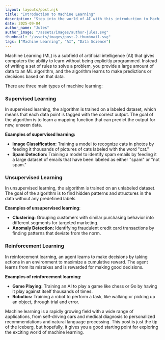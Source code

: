 ```yaml
---
layout: layouts/post.njk
title: "Introduction to Machine Learning"
description: "Step into the world of AI with this introduction to Machine Learning. Understand the basic concepts, types of learning, and real-world applications."
date: 2025-09-04
author_name: "Jules"
author_image: "/assets/images/author-jules.svg"
thumbnail: "/assets/images/post-2-thumbnail.svg"
tags: ["Machine Learning", "AI", "Data Science"]
---
```


Machine Learning (ML) is a subfield of artificial intelligence (AI) that gives computers the ability to learn without being explicitly programmed. Instead of writing a set of rules to solve a problem, you provide a large amount of data to an ML algorithm, and the algorithm learns to make predictions or decisions based on that data.

There are three main types of machine learning:

### Supervised Learning

In supervised learning, the algorithm is trained on a labeled dataset, which means that each data point is tagged with the correct output. The goal of the algorithm is to learn a mapping function that can predict the output for new, unseen data.

**Examples of supervised learning:**
- **Image Classification:** Training a model to recognize cats in photos by feeding it thousands of pictures of cats labeled with the word "cat."
- **Spam Detection:** Training a model to identify spam emails by feeding it a large dataset of emails that have been labeled as either "spam" or "not spam."

### Unsupervised Learning

In unsupervised learning, the algorithm is trained on an unlabeled dataset. The goal of the algorithm is to find hidden patterns and structures in the data without any predefined labels.

**Examples of unsupervised learning:**
- **Clustering:** Grouping customers with similar purchasing behavior into different segments for targeted marketing.
- **Anomaly Detection:** Identifying fraudulent credit card transactions by finding patterns that deviate from the norm.

### Reinforcement Learning

In reinforcement learning, an agent learns to make decisions by taking actions in an environment to maximize a cumulative reward. The agent learns from its mistakes and is rewarded for making good decisions.

**Examples of reinforcement learning:**
- **Game Playing:** Training an AI to play a game like chess or Go by having it play against itself thousands of times.
- **Robotics:** Training a robot to perform a task, like walking or picking up an object, through trial and error.

Machine learning is a rapidly growing field with a wide range of applications, from self-driving cars and medical diagnosis to personalized recommendations and natural language processing. This post is just the tip of the iceberg, but hopefully, it gives you a good starting point for exploring the exciting world of machine learning.
